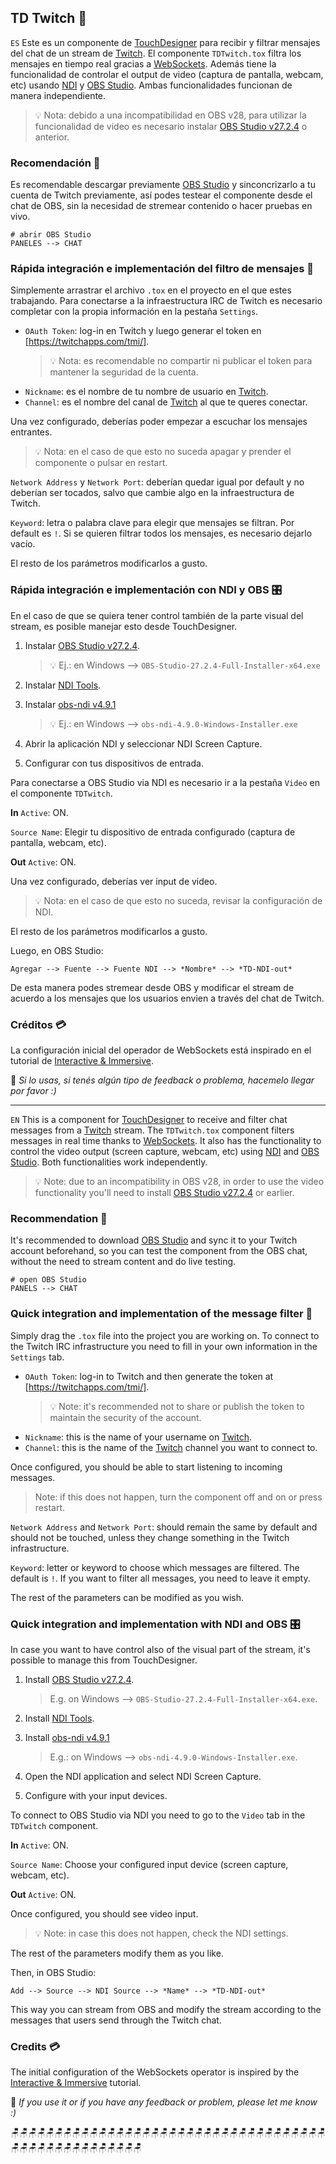 ﻿## TD Twitch 💬

`ES`
Este es un componente de [TouchDesigner](https://derivative.ca/) para recibir y filtrar mensajes del chat de un stream de [Twitch](https://www.twitch.tv/).
El componente `TDTwitch.tox` filtra los mensajes en tiempo real gracias a [WebSockets](https://developer.mozilla.org/es/docs/Web/API/WebSockets_API). Además tiene la funcionalidad de controlar el output de video (captura de pantalla, webcam, etc) usando [NDI](https://www.ndi.tv/tools/) y [OBS Studio](https://obsproject.com/es/download). Ambas funcionalidades funcionan de manera independiente.
> 💡 Nota: debido a una incompatibilidad en OBS v28, para utilizar la funcionalidad de video es necesario instalar [OBS Studio v27.2.4](https://github.com/obsproject/obs-studio/releases/tag/27.2.4) o anterior.


### Recomendación 🚧
Es recomendable descargar previamente [OBS Studio](https://obsproject.com/es/download) y sinconcrizarlo a tu cuenta de Twitch previamente, así podes testear el componente desde el chat de OBS, sin la necesidad de stremear contenido o hacer pruebas en vivo.

```
# abrir OBS Studio
PANELES --> CHAT
```

### Rápida integración e implementación del filtro de mensajes 🚩 

Simplemente arrastrar el archivo `.tox` en el proyecto en el que estes trabajando.
Para conectarse a la infraestructura IRC de Twitch es necesario completar con la propia información en la pestaña `Settings`.

- `OAuth Token`: log-in en Twitch y luego generar el token en [https://twitchapps.com/tmi/].
	> 💡 Nota: es recomendable no compartir ni publicar el token para mantener la seguridad de la cuenta.
- `Nickname`: es el nombre de tu nombre de usuario en [Twitch](https://www.twitch.tv/).
- `Channel`: es el nombre del canal de [Twitch](https://www.twitch.tv/) al que te queres conectar.

Una vez configurado, deberías poder empezar a escuchar los mensajes entrantes.
> 💡 Nota: en el caso de que esto no suceda apagar y prender el componente o pulsar en restart.

`Network Address` y `Network Port`: deberían quedar igual por default y no deberían ser tocados, salvo que cambie algo en la infraestructura de Twitch.

`Keyword`: letra o palabra clave para elegir que mensajes se filtran. Por default es `!`. Si se quieren filtrar todos los mensajes, es necesario dejarlo vacío.

El resto de los parámetros modificarlos a gusto.

### Rápida integración e implementación con NDI y OBS 🎛

En el caso de que se quiera tener control también de la parte visual del stream, es posible manejar esto desde TouchDesigner.

1. Instalar [OBS Studio v27.2.4](https://github.com/obsproject/obs-studio/releases/tag/27.2.4).
	> 💡 Ej.: en Windows --> `OBS-Studio-27.2.4-Full-Installer-x64.exe`

2. Instalar [NDI Tools](https://www.ndi.tv/tools/).

3. Instalar [obs-ndi v4.9.1](https://github.com/Palakis/obs-ndi/releases/tag/4.9.1)
	> 💡 Ej.: en Windows --> `obs-ndi-4.9.0-Windows-Installer.exe`

4. Abrir la aplicación NDI y seleccionar NDI Screen Capture.

5. Configurar con tus dispositivos de entrada.

Para conectarse a OBS Studio via NDI es necesario ir a la pestaña `Video` en el componente `TDTwitch`.

**In** `Active`: ON.

`Source Name`: Elegir tu dispositivo de entrada configurado (captura de pantalla, webcam, etc).

**Out** `Active`: ON.

Una vez configurado, deberías ver input de video.
> 💡 Nota: en el caso de que esto no suceda, revisar la configuración de NDI.

El resto de los parámetros modificarlos a gusto.

Luego, en OBS Studio:

```
Agregar --> Fuente --> Fuente NDI --> *Nombre* --> *TD-NDI-out*
```

De esta manera podes stremear desde OBS y modificar el stream de acuerdo a los mensajes que los usuarios envien a través del chat de Twitch.

### Créditos 💳

La configuración inicial del operador de WebSockets está inspirado en el tutorial de [Interactive & Immersive](https://interactiveimmersive.io/blog/content-inputs/twitch-chat-in-touchdesigner/).

👋 *Si lo usas, si tenés algún tipo de feedback o problema, hacemelo llegar por favor :)*

---

`EN`
This is a component for [TouchDesigner](https://derivative.ca/) to receive and filter chat messages from a [Twitch](https://www.twitch.tv/) stream.
The `TDTwitch.tox` component filters messages in real time thanks to [WebSockets](https://developer.mozilla.org/es/docs/Web/API/WebSockets_API). It also has the functionality to control the video output (screen capture, webcam, etc) using [NDI](https://www.ndi.tv/tools/) and [OBS Studio](https://obsproject.com/es/download). Both functionalities work independently.
> 💡 Note: due to an incompatibility in OBS v28, in order to use the video functionality you'll need to install [OBS Studio v27.2.4](https://github.com/obsproject/obs-studio/releases/tag/27.2.4) or earlier.


### Recommendation 🚧
It's recommended to download [OBS Studio](https://github.com/obsproject/obs-studio/releases/tag/27.2.4) and sync it to your Twitch account beforehand, so you can test the component from the OBS chat, without the need to stream content and do live testing.

```
# open OBS Studio
PANELS --> CHAT
```

### Quick integration and implementation of the message filter 🚩 

Simply drag the `.tox` file into the project you are working on.
To connect to the Twitch IRC infrastructure you need to fill in your own information in the `Settings` tab.

- `OAuth Token`: log-in to Twitch and then generate the token at [https://twitchapps.com/tmi/].
	> 💡 Note: it's recommended not to share or publish the token to maintain the security of the account.
- `Nickname`: this is the name of your username on [Twitch](https://www.twitch.tv/).
- `Channel`: this is the name of the [Twitch](https://www.twitch.tv/) channel you want to connect to.

Once configured, you should be able to start listening to incoming messages.
> Note: if this does not happen, turn the component off and on or press restart.

`Network Address` and `Network Port`: should remain the same by default and should not be touched, unless they change something in the Twitch infrastructure.

`Keyword`: letter or keyword to choose which messages are filtered. The default is `!`. If you want to filter all messages, you need to leave it empty.

The rest of the parameters can be modified as you wish.

### Quick integration and implementation with NDI and OBS 🎛

In case you want to have control also of the visual part of the stream, it's possible to manage this from TouchDesigner.

1. Install [OBS Studio v27.2.4](https://github.com/obsproject/obs-studio/releases/tag/27.2.4).
	> E.g. on Windows --> `OBS-Studio-27.2.4-Full-Installer-x64.exe`.

2. Install [NDI Tools](https://www.ndi.tv/tools/).

3. Install [obs-ndi v4.9.1](https://github.com/Palakis/obs-ndi/releases/tag/4.9.1)
	> E.g.: on Windows --> `obs-ndi-4.9.0-Windows-Installer.exe`.

4. Open the NDI application and select NDI Screen Capture.

5. Configure with your input devices.

To connect to OBS Studio via NDI you need to go to the `Video` tab in the `TDTwitch` component.

**In** `Active`: ON.

`Source Name`: Choose your configured input device (screen capture, webcam, etc).

**Out** `Active`: ON.

Once configured, you should see video input.
> 💡 Note: in case this does not happen, check the NDI settings.

The rest of the parameters modify them as you like.

Then, in OBS Studio:

```
Add --> Source --> NDI Source --> *Name* --> *TD-NDI-out*
```

This way you can stream from OBS and modify the stream according to the messages that users send through the Twitch chat.

### Credits 💳

The initial configuration of the WebSockets operator is inspired by the [Interactive & Immersive](https://interactiveimmersive.io/blog/content-inputs/twitch-chat-in-touchdesigner/) tutorial.


👋 *If you use it or if you have any feedback or problem, please let me know :)*

🪑🪑🪑🪑🪑🪑🪑🪑🪑🪑🪑🪑🪑🪑🪑🪑🪑🪑🪑🪑🪑🪑🪑🪑🪑🪑🪑🪑🪑🪑🪑🪑🪑🪑🪑🪑🪑🪑🪑🪑🪑🪑🪑🪑🪑🪑🪑🪑🪑🪑🪑